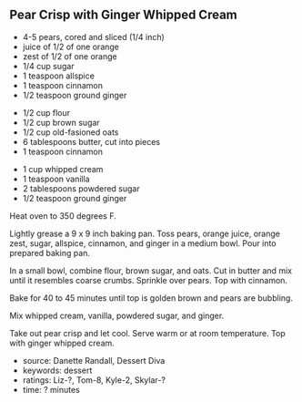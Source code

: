 Pear Crisp with Ginger Whipped Cream
------------------------------------

- 4-5 pears, cored and sliced (1/4 inch)
- juice of 1/2 of one orange
- zest of 1/2 of one orange
- 1/4 cup sugar
- 1 teaspoon allspice
- 1 teaspoon cinnamon
- 1/2 teaspoon ground ginger
<!-- -->
- 1/2 cup flour
- 1/2 cup brown sugar
- 1/2 cup old-fasioned oats
- 6 tablespoons butter, cut into pieces
- 1 teaspoon cinnamon
<!-- -->
- 1 cup whipped cream
- 1 teaspoon vanilla
- 2 tablespoons powdered sugar
- 1/2 teaspoon ground ginger

Heat oven to 350 degrees F.

Lightly grease a 9 x 9 inch baking pan.  Toss pears, orange juice,
orange zest, sugar, allspice, cinnamon, and ginger in a medium bowl.
Pour into prepared baking pan.

In a small bowl, combine flour, brown sugar, and oats.  Cut in butter
and mix until it resembles coarse crumbs.  Sprinkle over pears.  Top
with cinnamon.

Bake for 40 to 45 minutes until top is golden brown and pears are
bubbling.

Mix whipped cream, vanilla, powdered sugar, and ginger.

Take out pear crisp and let cool.  Serve warm or at room temperature.
Top with ginger whipped cream.

- source: Danette Randall, Dessert Diva
- keywords: dessert
- ratings: Liz-?, Tom-8, Kyle-2, Skylar-?
- time: ? minutes
